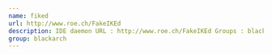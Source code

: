 ```yaml
---
name: fiked
url: http://www.roe.ch/FakeIKEd
description: IDE daemon URL : http://www.roe.ch/FakeIKEd Groups : blackarch blackarch-honeypot
group: blackarch
---
```

